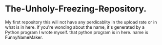 # The-Unholy-Freezing-Repository.
My first repository
this will not have any perdicablity in the upload rate or in what is in here.
if you're wonding about the name, it's generated by a Python program I wrote myself. that python program is in here. name is FunnyNameMaker. 
